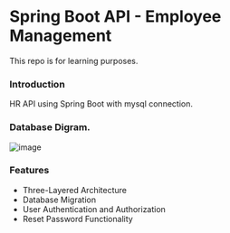 # Spring Boot API - Employee Management
This repo is for learning purposes.

### Introduction 
HR API using Spring Boot with mysql connection.

### Database Digram. 
![image](https://github.com/abdulmalikalomayri/spring-employee-management/assets/41757828/2c99b5ba-aafc-4348-987b-92ab61bfc8d3)

### Features 
* Three-Layered Architecture
* Database Migration
* User Authentication and Authorization
* Reset Password Functionality 

